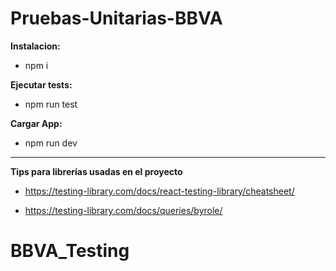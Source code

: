 ﻿# Pruebas-Unitarias-BBVA

**Instalacion:**
- npm i

**Ejecutar tests:**
- npm run test

**Cargar App:**
- npm run dev

-------------------------

**Tips para librerías usadas en el proyecto**

 - https://testing-library.com/docs/react-testing-library/cheatsheet/

 - https://testing-library.com/docs/queries/byrole/
# BBVA_Testing
